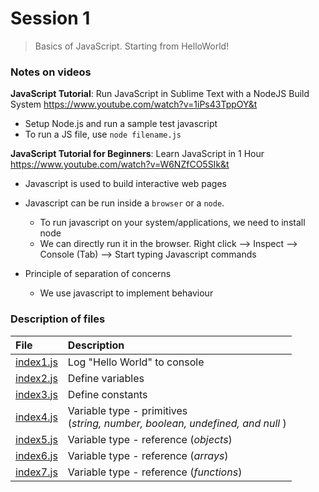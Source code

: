 # Session 1
> Basics of JavaScript. Starting from HelloWorld!


### Notes on videos

**JavaScript Tutorial**: Run JavaScript in Sublime Text with a NodeJS Build System
https://www.youtube.com/watch?v=1iPs43TppOY&t
- Setup Node.js and run a sample test javascript
- To run a JS file, use `node filename.js`


**JavaScript Tutorial for Beginners**: Learn JavaScript in 1 Hour
https://www.youtube.com/watch?v=W6NZfCO5SIk&t
- Javascript is used to build interactive web pages
- Javascript can be run inside a `browser` or a `node`. 
  - To run javascript on your system/applications, we need to install node
  - We can directly run it in the browser. Right click --> Inspect --> Console (Tab) --> Start typing Javascript commands


- Principle of separation of concerns
  - We use javascript to implement behaviour

### Description of files

| File                     | Description                   |
| :----------------------- | :---------------------------- |
| [index1.js](index1.js)   | Log "Hello World" to console  |
| [index2.js](index2.js)   | Define variables              |
| [index3.js](index3.js)   | Define constants              | 
| [index4.js](index4.js)   | Variable type - primitives <br> (*string, number, boolean, undefined, and null* <text></text> )  | 
| [index5.js](index5.js)   | Variable type - reference (*objects*)    |
| [index6.js](index6.js)   | Variable type - reference (*arrays*)     |
| [index7.js](index7.js)   | Variable type - reference (*functions*)  |
